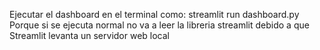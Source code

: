 Ejecutar el dashboard en el terminal como: 
streamlit run dashboard.py
Porque si se ejecuta normal no va a leer la libreria streamlit debido a que Streamlit levanta un servidor web local 
